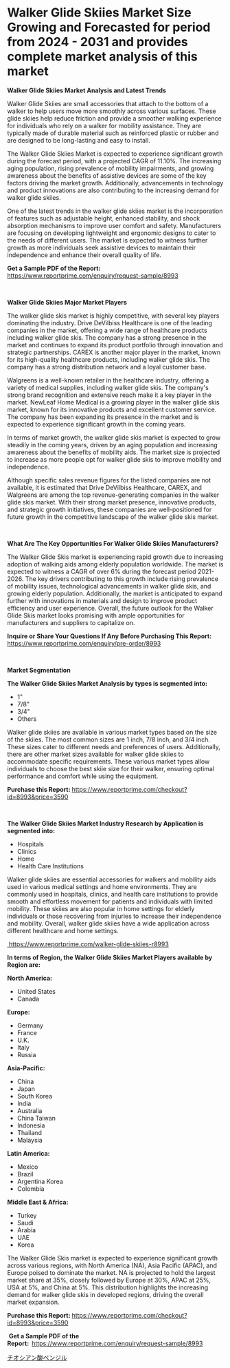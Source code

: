 <p><h1>Walker Glide Skiies Market Size Growing and Forecasted for period from 2024 - 2031 and provides complete market analysis of this market</h1></p><p><strong>Walker Glide Skiies Market Analysis and Latest Trends</strong></p>
<p><p>Walker Glide Skiies are small accessories that attach to the bottom of a walker to help users move more smoothly across various surfaces. These glide skiies help reduce friction and provide a smoother walking experience for individuals who rely on a walker for mobility assistance. They are typically made of durable material such as reinforced plastic or rubber and are designed to be long-lasting and easy to install.</p><p>The Walker Glide Skiies Market is expected to experience significant growth during the forecast period, with a projected CAGR of 11.10%. The increasing aging population, rising prevalence of mobility impairments, and growing awareness about the benefits of assistive devices are some of the key factors driving the market growth. Additionally, advancements in technology and product innovations are also contributing to the increasing demand for walker glide skiies.</p><p>One of the latest trends in the walker glide skiies market is the incorporation of features such as adjustable height, enhanced stability, and shock absorption mechanisms to improve user comfort and safety. Manufacturers are focusing on developing lightweight and ergonomic designs to cater to the needs of different users. The market is expected to witness further growth as more individuals seek assistive devices to maintain their independence and enhance their overall quality of life.</p></p>
<p><strong>Get a Sample PDF of the Report:&nbsp;</strong> <a href="https://www.reportprime.com/enquiry/request-sample/8993">https://www.reportprime.com/enquiry/request-sample/8993</a></p>
<p>&nbsp;</p>
<p><strong>Walker Glide Skiies Major Market Players</strong></p>
<p><p>The walker glide skis market is highly competitive, with several key players dominating the industry. Drive DeVilbiss Healthcare is one of the leading companies in the market, offering a wide range of healthcare products including walker glide skis. The company has a strong presence in the market and continues to expand its product portfolio through innovation and strategic partnerships. CAREX is another major player in the market, known for its high-quality healthcare products, including walker glide skis. The company has a strong distribution network and a loyal customer base.</p><p>Walgreens is a well-known retailer in the healthcare industry, offering a variety of medical supplies, including walker glide skis. The company's strong brand recognition and extensive reach make it a key player in the market. NewLeaf Home Medical is a growing player in the walker glide skis market, known for its innovative products and excellent customer service. The company has been expanding its presence in the market and is expected to experience significant growth in the coming years.</p><p>In terms of market growth, the walker glide skis market is expected to grow steadily in the coming years, driven by an aging population and increasing awareness about the benefits of mobility aids. The market size is projected to increase as more people opt for walker glide skis to improve mobility and independence.</p><p>Although specific sales revenue figures for the listed companies are not available, it is estimated that Drive DeVilbiss Healthcare, CAREX, and Walgreens are among the top revenue-generating companies in the walker glide skis market. With their strong market presence, innovative products, and strategic growth initiatives, these companies are well-positioned for future growth in the competitive landscape of the walker glide skis market.</p></p>
<p>&nbsp;</p>
<p><strong>What Are The Key Opportunities For Walker Glide Skiies Manufacturers?</strong></p>
<p><p>The Walker Glide Skis market is experiencing rapid growth due to increasing adoption of walking aids among elderly population worldwide. The market is expected to witness a CAGR of over 6% during the forecast period 2021-2026. The key drivers contributing to this growth include rising prevalence of mobility issues, technological advancements in walker glide skis, and growing elderly population. Additionally, the market is anticipated to expand further with innovations in materials and design to improve product efficiency and user experience. Overall, the future outlook for the Walker Glide Skis market looks promising with ample opportunities for manufacturers and suppliers to capitalize on.</p></p>
<p><strong>Inquire or Share Your Questions If Any Before Purchasing This Report:</strong> <a href="https://www.reportprime.com/enquiry/pre-order/8993">https://www.reportprime.com/enquiry/pre-order/8993</a></p>
<p>&nbsp;</p>
<p><strong>Market Segmentation</strong></p>
<p><strong>The Walker Glide Skiies Market Analysis by types is segmented into:</strong></p>
<p><ul><li>1"</li><li>7/8"</li><li>3/4"</li><li>Others</li></ul></p>
<p><p>Walker glide skiies are available in various market types based on the size of the skiies. The most common sizes are 1 inch, 7/8 inch, and 3/4 inch. These sizes cater to different needs and preferences of users. Additionally, there are other market sizes available for walker glide skiies to accommodate specific requirements. These various market types allow individuals to choose the best skiie size for their walker, ensuring optimal performance and comfort while using the equipment.</p></p>
<p><strong>Purchase this Report:&nbsp;</strong><a href="https://www.reportprime.com/checkout?id=8993&price=3590">https://www.reportprime.com/checkout?id=8993&price=3590</a></p>
<p>&nbsp;</p>
<p><strong>The Walker Glide Skiies Market Industry Research by Application is segmented into:</strong></p>
<p><ul><li>Hospitals</li><li>Clinics</li><li>Home</li><li>Health Care Institutions</li></ul></p>
<p><p>Walker glide skiies are essential accessories for walkers and mobility aids used in various medical settings and home environments. They are commonly used in hospitals, clinics, and health care institutions to provide smooth and effortless movement for patients and individuals with limited mobility. These skiies are also popular in home settings for elderly individuals or those recovering from injuries to increase their independence and mobility. Overall, walker glide skiies have a wide application across different healthcare and home settings.</p></p>
<p><a href="https://www.reportprime.com/walker-glide-skiies-r8993">&nbsp;https://www.reportprime.com/walker-glide-skiies-r8993</a></p>
<p><strong>In terms of Region, the Walker Glide Skiies Market Players available by Region are:</strong></p>
<p>
    <p> <strong> North America: </strong>
        <ul>
            <li>United States</li>
            <li>Canada</li>
        </ul>
        </p> 
    <p> <strong> Europe: </strong>
        <ul>
            <li>Germany</li>
            <li>France</li>
            <li>U.K.</li>
            <li>Italy</li>
            <li>Russia</li>
        </ul>
        </p> 
    <p> <strong> Asia-Pacific: </strong>
        <ul>
            <li>China</li>
            <li>Japan</li>
            <li>South Korea</li>
            <li>India</li>
            <li>Australia</li>
            <li>China Taiwan</li>
            <li>Indonesia</li>
            <li>Thailand</li>
            <li>Malaysia</li>
        </ul>
        </p> 
    <p> <strong> Latin America: </strong>
        <ul>
            <li>Mexico</li>
            <li>Brazil</li>
            <li>Argentina Korea</li>
            <li>Colombia</li>
        </ul>
        </p> 
    <p> <strong> Middle East & Africa: </strong>
        <ul>
            <li>Turkey</li>
            <li>Saudi</li>
            <li>Arabia</li>
            <li>UAE</li>
            <li>Korea</li>
        </ul>
    </p>
    </p>
<p><p>The Walker Glide Skis market is expected to experience significant growth across various regions, with North America (NA), Asia Pacific (APAC), and Europe poised to dominate the market. NA is projected to hold the largest market share at 35%, closely followed by Europe at 30%, APAC at 25%, USA at 5%, and China at 5%. This distribution highlights the increasing demand for walker glide skis in developed regions, driving the overall market expansion.</p></p>
<p><strong>Purchase this Report: </strong><a href="https://www.reportprime.com/checkout?id=8993&price=3590">https://www.reportprime.com/checkout?id=8993&price=3590</a></p>
<p>&nbsp;<strong>Get a Sample PDF of the Report:&nbsp;&nbsp;</strong><a href="https://www.reportprime.com/enquiry/request-sample/8993">https://www.reportprime.com/enquiry/request-sample/8993</a></p>
<p><strong></strong></p>
<p><p><a href="https://github.com/Sophiaard2003/Market-Research-Report-List-1/blob/main/705330823292.md">チオシアン酸ベンジル</a></p></p>